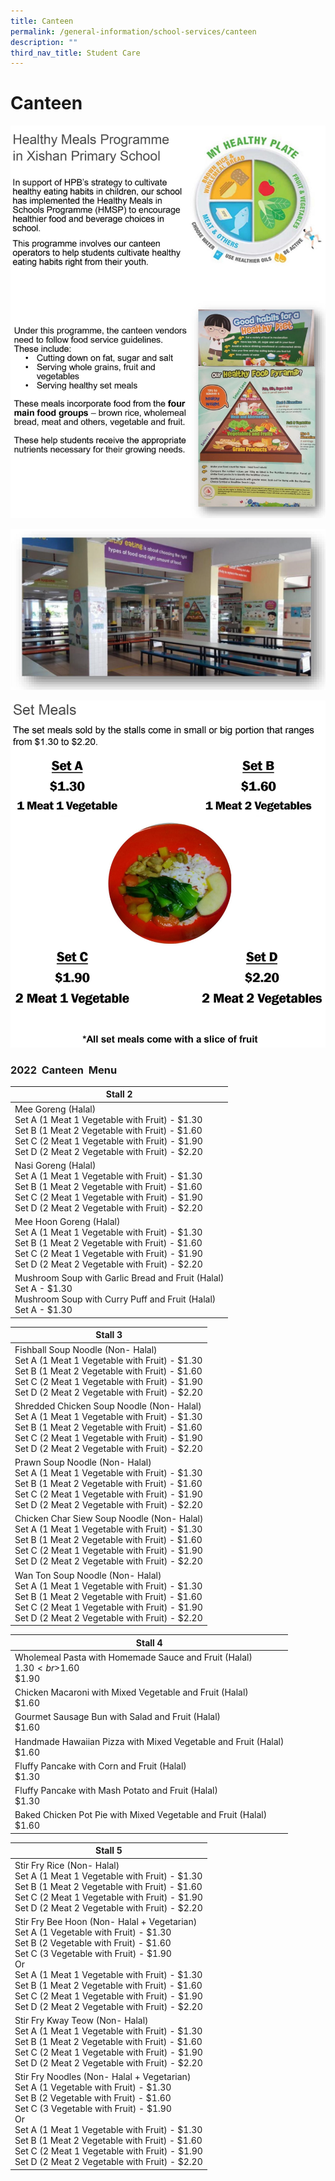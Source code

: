 ```yaml
---
title: Canteen
permalink: /general-information/school-services/canteen
description: ""
third_nav_title: Student Care
---
```

# **Canteen**

![](/images/canteen01.jpg)

![](/images/5zz.png)

![](/images/canteen03.jpg)

### 2022  Canteen  Menu

| Stall 2 	|
| ---	|
| Mee Goreng (Halal)<br>Set A (1 Meat 1 Vegetable with Fruit) - $1.30<br>Set B (1 Meat 2 Vegetable with Fruit) - $1.60<br>Set C (2 Meat 1 Vegetable with Fruit) - $1.90<br>Set D (2 Meat 2 Vegetable with Fruit) - $2.20<br>  	|
| Nasi Goreng (Halal)<br>Set A (1 Meat 1 Vegetable with Fruit) - $1.30<br>Set B (1 Meat 2 Vegetable with Fruit) - $1.60<br>Set C (2 Meat 1 Vegetable with Fruit) - $1.90<br>Set D (2 Meat 2 Vegetable with Fruit) - $2.20<br>  	|
| Mee Hoon Goreng (Halal)<br>Set A (1 Meat 1 Vegetable with Fruit) - $1.30<br>Set B (1 Meat 2 Vegetable with Fruit) - $1.60<br>Set C (2 Meat 1 Vegetable with Fruit) - $1.90<br>Set D (2 Meat 2 Vegetable with Fruit) - $2.20<br>  	|
| Mushroom Soup with Garlic Bread and Fruit (Halal)<br>Set A - $1.30<br>Mushroom Soup with Curry Puff and Fruit (Halal)<br>Set A - $1.30<br>  	|


| Stall 3 	|
|---	|
| Fishball Soup Noodle (Non- Halal)<br>Set A (1 Meat 1 Vegetable with Fruit) - $1.30<br>Set B (1 Meat 2 Vegetable with Fruit) - $1.60<br>Set C (2 Meat 1 Vegetable with Fruit) - $1.90<br>Set D (2 Meat 2 Vegetable with Fruit) - $2.20 	|
| Shredded Chicken Soup Noodle (Non- Halal)<br>Set A (1 Meat 1 Vegetable with Fruit) - $1.30<br>Set B (1 Meat 2 Vegetable with Fruit) - $1.60<br>Set C (2 Meat 1 Vegetable with Fruit) - $1.90<br>Set D (2 Meat 2 Vegetable with Fruit) - $2.20 	|
| Prawn Soup Noodle (Non- Halal)<br>Set A (1 Meat 1 Vegetable with Fruit) - $1.30<br>Set B (1 Meat 2 Vegetable with Fruit) - $1.60<br>Set C (2 Meat 1 Vegetable with Fruit) - $1.90<br>Set D (2 Meat 2 Vegetable with Fruit) - $2.20 	|
| Chicken Char Siew Soup Noodle (Non- Halal)<br>Set A (1 Meat 1 Vegetable with Fruit) - $1.30<br>Set B (1 Meat 2 Vegetable with Fruit) - $1.60<br>Set C (2 Meat 1 Vegetable with Fruit) - $1.90<br>Set D (2 Meat 2 Vegetable with Fruit) - $2.20 	|
| Wan Ton Soup Noodle (Non- Halal)<br>Set A (1 Meat 1 Vegetable with Fruit) - $1.30<br>Set B (1 Meat 2 Vegetable with Fruit) - $1.60<br>Set C (2 Meat 1 Vegetable with Fruit) - $1.90<br>Set D (2 Meat 2 Vegetable with Fruit) - $2.20 	|

| Stall 4 	|
|---	|
| Wholemeal Pasta with Homemade Sauce and Fruit (Halal)<br>$1.30<br>$1.60<br>$1.90 	|
| Chicken Macaroni with Mixed Vegetable and Fruit (Halal)<br>$1.60 	|
| Gourmet Sausage Bun with Salad and Fruit (Halal)<br>$1.60 	|
| Handmade Hawaiian Pizza with Mixed Vegetable and Fruit (Halal)<br>$1.60 	|
| Fluffy Pancake with Corn and Fruit (Halal)<br>$1.30 	|
| Fluffy Pancake with Mash Potato and Fruit (Halal)<br>$1.30 	|
| Baked Chicken Pot Pie with Mixed Vegetable and Fruit (Halal)<br>$1.60 	|

| Stall 5 	|
|---	|
| Stir Fry Rice (Non- Halal)<br>Set A (1 Meat 1 Vegetable with Fruit) - $1.30<br>Set B (1 Meat 2 Vegetable with Fruit) - $1.60<br>Set C (2 Meat 1 Vegetable with Fruit) - $1.90<br>Set D (2 Meat 2 Vegetable with Fruit) - $2.20 	|
| Stir Fry Bee Hoon (Non- Halal + Vegetarian)<br>Set A (1 Vegetable with Fruit) - $1.30<br>Set B (2 Vegetable with Fruit) - $1.60<br>Set C (3 Vegetable with Fruit) - $1.90<br>Or<br>Set A (1 Meat 1 Vegetable with Fruit) - $1.30<br>Set B (1 Meat 2 Vegetable with Fruit) - $1.60<br>Set C (2 Meat 1 Vegetable with Fruit) - $1.90<br>Set D (2 Meat 2 Vegetable with Fruit) - $2.20 	|
| Stir Fry Kway Teow (Non- Halal)<br>Set A (1 Meat 1 Vegetable with Fruit) - $1.30<br>Set B (1 Meat 2 Vegetable with Fruit) - $1.60<br>Set C (2 Meat 1 Vegetable with Fruit) - $1.90<br>Set D (2 Meat 2 Vegetable with Fruit) - $2.20 	|
| Stir Fry Noodles (Non- Halal + Vegetarian)<br>Set A (1 Vegetable with Fruit) - $1.30<br>Set B (2 Vegetable with Fruit) - $1.60<br>Set C (3 Vegetable with Fruit) - $1.90<br>Or<br>Set A (1 Meat 1 Vegetable with Fruit) - $1.30<br>Set B (1 Meat 2 Vegetable with Fruit) - $1.60<br>Set C (2 Meat 1 Vegetable with Fruit) - $1.90<br>Set D (2 Meat 2 Vegetable with Fruit) - $2.20 	|